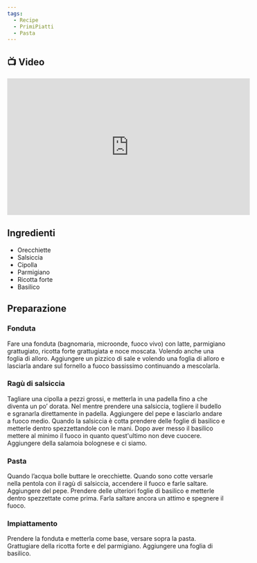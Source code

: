 ```yaml
---
tags:
  - Recipe
  - PrimiPiatti
  - Pasta
---
```



## 📺 Video

<div class="iframe-container">
  <iframe width="560" height="315" src="https://www.youtube.com/embed/8I4xoMEf2i0" title="YouTube video player" frameborder="0" allow="accelerometer; autoplay; clipboard-write; encrypted-media; gyroscope; picture-in-picture" allowfullscreen></iframe>
</div>

## Ingredienti

-   Orecchiette
-   Salsiccia
-   Cipolla
-   Parmigiano
-   Ricotta forte
-   Basilico

## Preparazione

### Fonduta

Fare una fonduta (bagnomaria, microonde, fuoco vivo) con latte, parmigiano grattugiato, ricotta forte grattugiata e noce moscata. Volendo anche una foglia di alloro. Aggiungere un pizzico di sale e volendo una foglia di alloro e lasciarla andare sul fornello a fuoco bassissimo continuando a mescolarla.

### Ragù di salsiccia

Tagliare una cipolla a pezzi grossi, e metterla in una padella fino a che diventa un po’ dorata. Nel mentre prendere una salsiccia, togliere il budello e sgranarla direttamente in padella. Aggiungere del pepe e lasciarlo andare a fuoco medio. Quando la salsiccia è cotta prendere delle foglie di basilico e metterle dentro spezzettandole con le mani. Dopo aver messo il basilico mettere al minimo il fuoco in quanto quest'ultimo non deve cuocere. Aggiungere della salamoia bolognese e ci siamo.

### Pasta

Quando l’acqua bolle buttare le orecchiette. Quando sono cotte versarle nella pentola con il ragù di salsiccia, accendere il fuoco e farle saltare. Aggiungere del pepe. Prendere delle ulteriori foglie di basilico e metterle dentro spezzettate come prima. Farla saltare ancora un attimo e spegnere il fuoco.

### Impiattamento

Prendere la fonduta e metterla come base, versare sopra la pasta. Grattugiare della ricotta forte e del parmigiano. Aggiungere una foglia di basilico.